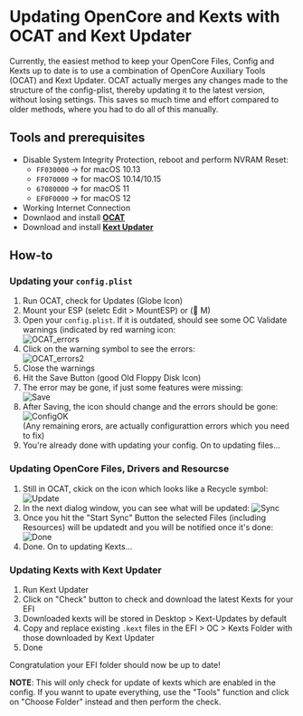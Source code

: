 # Updating OpenCore and Kexts with OCAT and Kext Updater
Currently, the easiest method to keep your OpenCore Files, Config and Kexts up to date is to use a combination of OpenCore Auxiliary Tools (OCAT) and Kext Updater. OCAT actually merges any changes made to the structure of the config-plist, thereby updating it to the latest version, without losing settings. This saves so much time and effort compared to older methods, where you had to do all of this manually.

## Tools and prerequisites
- Disable System Integrity Protection, reboot and perform NVRAM Reset: 
	- `FF030000` &rarr; for macOS 10.13
	- `FF070000` &rarr; for macOS 10.14/10.15
	- `67080000` &rarr; for macOS 11
	- `EF0F0000` &rarr; for macOS 12
- Working Internet Connection
- Downlaod and install [**OCAT**](https://github.com/ic005k/QtOpenCoreConfig/releases)
- Download and install [**Kext Updater**](https://www.sl-soft.de/en/kext-updater/)

## How-to

### Updating your `config.plist`
1. Run OCAT, check for Updates (Globe Icon)
2. Mount your ESP (seletc Edit > MountESP) or ( M)
3. Open your `config.plist`. If it is outdated, should see some OC Validate warnings (indicated by red warning icon: </br>![OCAT_errors](https://user-images.githubusercontent.com/76865553/138106690-c44543f3-fe82-4369-b07c-02fab777651a.png)
4. Click on the warning symbol to see the errors: </br>![OCAT_errors2](https://user-images.githubusercontent.com/76865553/138106763-c84bfcdc-8813-46bd-9b2d-9537dc631aa2.png)
5. Close the warnings
6. Hit the Save Button (good Old Floppy Disk Icon)
7. The error may be gone, if just some features were missing:</br>
![Save](https://user-images.githubusercontent.com/76865553/138106803-0c118267-2f43-4ad6-802e-27efba7cd313.png)
8. After Saving, the icon should change and the errors should be gone: </br>
![ConfigOK](https://user-images.githubusercontent.com/76865553/138106894-a2a6de27-cc23-4203-85d0-7788e5eac6e2.png)</br>
(Any remaining erors, are actually configurattion errors which you need to fix)
10. You're already done with updating your config. On to updating files…

### Updating OpenCore Files, Drivers and Resourcse
1. Still in OCAT, ckick on the icon which looks like a Recycle symbol: ![Update](https://user-images.githubusercontent.com/76865553/138106950-faeda539-632f-4083-b8cc-fba490428069.png)
2. In the next dialog window, you can see what will be updated: ![Sync](https://user-images.githubusercontent.com/76865553/138107015-958c991d-8176-46ed-9d9f-7f63505b509b.png)
3. Once you hit the "Start Sync" Button the selected Files (including Resources) will be updatedt and you will be notified once it's done:</br> ![Done](https://user-images.githubusercontent.com/76865553/138107072-9af89efb-2543-4f95-ab82-59748cf78306.png)
4. Done. On to updating Kexts…

### Updating Kexts with Kext Updater
1. Run Kext Updater
2. Click on "Check" button to check and download the latest Kexts for your EFI
3. Downloaded kexts will be stored in Desktop > Kext-Updates by default
4. Copy and replace existing `.kext` files in the EFI > OC > Kexts Folder with those downloaded by Kext Updater
5. Done

Congratulation your EFI folder should now be up to date!

**NOTE**: This will only check for update of kexts which are enabled in the config. If you wannt to upate everything, use the "Tools" function and click on "Choose Folder" instead and then perform the check.
